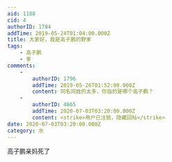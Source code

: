 ```yaml
---
aid: 1188
cid: 4
authorID: 1784
addTime: 2019-05-24T01:04:00.000Z
title: 大家好，我是高子鹏的野爹
tags:
    - 高子鹏
    - 爹
comments:
    -
        authorID: 1796
        addTime: 2019-05-26T01:52:00.000Z
        content: 同名同姓的太多，你指的是哪个高子鹏？
    -
        authorID: 4865
        addTime: 2020-07-03T03:20:00.000Z
        content: <strike>用户已注销，隐藏回帖</strike>
date: 2020-07-03T03:20:00.000Z
category: 水
---
```


高子鹏亲妈死了
